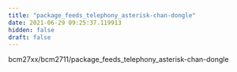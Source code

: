 ```yaml
---
title: "package_feeds_telephony_asterisk-chan-dongle"
date: 2021-06-29 09:25:37.119913
hidden: false
draft: false
---
```


bcm27xx/bcm2711/package_feeds_telephony_asterisk-chan-dongle

